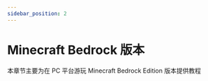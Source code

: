 ```yaml
---
sidebar_position: 2
---
```


# Minecraft Bedrock 版本

本章节主要为在 PC 平台游玩 Minecraft Bedrock Edition 版本提供教程
